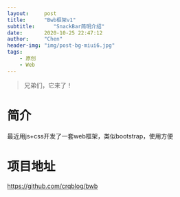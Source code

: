 ```yaml
---
layout:     post
title:      "Bwb框架v1"
subtitle:      "SnackBar简明介绍"
date:       2020-10-25 22:47:12
author:     "Chen"
header-img: "img/post-bg-miui6.jpg"
tags:
    - 原创
    - Web
---
```

> 兄弟们，它来了！

# 简介
最近用js+css开发了一套web框架，类似bootstrap，使用方便

# 项目地址
https://github.com/crqblog/bwb
